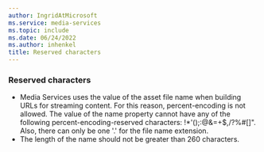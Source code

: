 ```yaml
---
author: IngridAtMicrosoft
ms.service: media-services
ms.topic: include
ms.date: 06/24/2022
ms.author: inhenkel
title: Reserved characters
---
```


### Reserved characters

- Media Services uses the value of the asset file name when building URLs for streaming content. For this reason, percent-encoding is not allowed. The value of the name property cannot have any of the following percent-encoding-reserved characters: !*'();:@&=+$,/?%#[]". Also, there can only be one '.' for the file name extension.
- The length of the name should not be greater than 260 characters.
